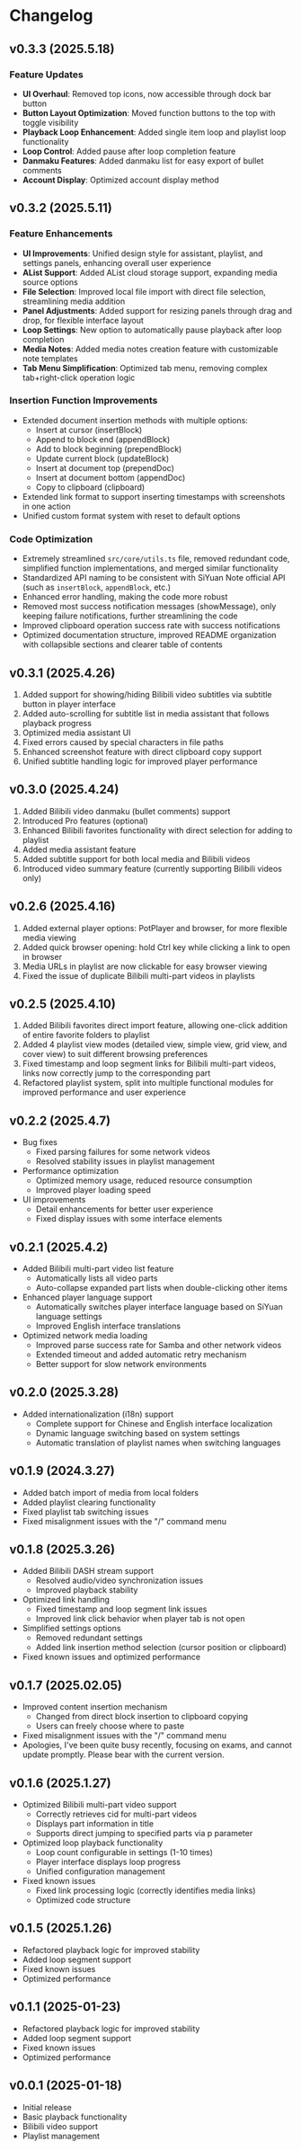 # Changelog

## v0.3.3 (2025.5.18)

### Feature Updates
- **UI Overhaul**: Removed top icons, now accessible through dock bar button
- **Button Layout Optimization**: Moved function buttons to the top with toggle visibility
- **Playback Loop Enhancement**: Added single item loop and playlist loop functionality
- **Loop Control**: Added pause after loop completion feature
- **Danmaku Features**: Added danmaku list for easy export of bullet comments
- **Account Display**: Optimized account display method

## v0.3.2 (2025.5.11)

### Feature Enhancements
- **UI Improvements**: Unified design style for assistant, playlist, and settings panels, enhancing overall user experience
- **AList Support**: Added AList cloud storage support, expanding media source options
- **File Selection**: Improved local file import with direct file selection, streamlining media addition
- **Panel Adjustments**: Added support for resizing panels through drag and drop, for flexible interface layout
- **Loop Settings**: New option to automatically pause playback after loop completion
- **Media Notes**: Added media notes creation feature with customizable note templates
- **Tab Menu Simplification**: Optimized tab menu, removing complex tab+right-click operation logic

### Insertion Function Improvements
- Extended document insertion methods with multiple options:
  - Insert at cursor (insertBlock)
  - Append to block end (appendBlock)
  - Add to block beginning (prependBlock)
  - Update current block (updateBlock)
  - Insert at document top (prependDoc)
  - Insert at document bottom (appendDoc)
  - Copy to clipboard (clipboard)
- Extended link format to support inserting timestamps with screenshots in one action
- Unified custom format system with reset to default options

### Code Optimization
- Extremely streamlined `src/core/utils.ts` file, removed redundant code, simplified function implementations, and merged similar functionality
- Standardized API naming to be consistent with SiYuan Note official API (such as `insertBlock`, `appendBlock`, etc.)
- Enhanced error handling, making the code more robust
- Removed most success notification messages (showMessage), only keeping failure notifications, further streamlining the code
- Improved clipboard operation success rate with success notifications
- Optimized documentation structure, improved README organization with collapsible sections and clearer table of contents

## v0.3.1 (2025.4.26)
1. Added support for showing/hiding Bilibili video subtitles via subtitle button in player interface
2. Added auto-scrolling for subtitle list in media assistant that follows playback progress
3. Optimized media assistant UI
4. Fixed errors caused by special characters in file paths
5. Enhanced screenshot feature with direct clipboard copy support
6. Unified subtitle handling logic for improved player performance

## v0.3.0 (2025.4.24)
1. Added Bilibili video danmaku (bullet comments) support
2. Introduced Pro features (optional)
3. Enhanced Bilibili favorites functionality with direct selection for adding to playlist
4. Added media assistant feature
5. Added subtitle support for both local media and Bilibili videos
6. Introduced video summary feature (currently supporting Bilibili videos only)

## v0.2.6 (2025.4.16)
1. Added external player options: PotPlayer and browser, for more flexible media viewing
2. Added quick browser opening: hold Ctrl key while clicking a link to open in browser
3. Media URLs in playlist are now clickable for easy browser viewing
4. Fixed the issue of duplicate Bilibili multi-part videos in playlists

## v0.2.5 (2025.4.10)
1. Added Bilibili favorites direct import feature, allowing one-click addition of entire favorite folders to playlist
2. Added 4 playlist view modes (detailed view, simple view, grid view, and cover view) to suit different browsing preferences
3. Fixed timestamp and loop segment links for Bilibili multi-part videos, links now correctly jump to the corresponding part
4. Refactored playlist system, split into multiple functional modules for improved performance and user experience 

## v0.2.2 (2025.4.7)
- Bug fixes
  - Fixed parsing failures for some network videos
  - Resolved stability issues in playlist management
- Performance optimization
  - Optimized memory usage, reduced resource consumption
  - Improved player loading speed
- UI improvements
  - Detail enhancements for better user experience
  - Fixed display issues with some interface elements

## v0.2.1 (2025.4.2)
- Added Bilibili multi-part video list feature
  - Automatically lists all video parts
  - Auto-collapse expanded part lists when double-clicking other items
- Enhanced player language support
  - Automatically switches player interface language based on SiYuan language settings
  - Improved English interface translations
- Optimized network media loading
  - Improved parse success rate for Samba and other network videos
  - Extended timeout and added automatic retry mechanism
  - Better support for slow network environments

## v0.2.0 (2025.3.28)
- Added internationalization (i18n) support
  - Complete support for Chinese and English interface localization
  - Dynamic language switching based on system settings
  - Automatic translation of playlist names when switching languages

## v0.1.9 (2024.3.27)
- Added batch import of media from local folders
- Added playlist clearing functionality
- Fixed playlist tab switching issues
- Fixed misalignment issues with the "/" command menu

## v0.1.8 (2025.3.26)
- Added Bilibili DASH stream support
  - Resolved audio/video synchronization issues
  - Improved playback stability
- Optimized link handling
  - Fixed timestamp and loop segment link issues
  - Improved link click behavior when player tab is not open
- Simplified settings options
  - Removed redundant settings
  - Added link insertion method selection (cursor position or clipboard)
- Fixed known issues and optimized performance

## v0.1.7 (2025.02.05)
- Improved content insertion mechanism
  - Changed from direct block insertion to clipboard copying
  - Users can freely choose where to paste
- Fixed misalignment issues with the "/" command menu
- Apologies, I've been quite busy recently, focusing on exams, and cannot update promptly. Please bear with the current version.

## v0.1.6 (2025.1.27)
- Optimized Bilibili multi-part video support
  - Correctly retrieves cid for multi-part videos
  - Displays part information in title
  - Supports direct jumping to specified parts via p parameter
- Optimized loop playback functionality
  - Loop count configurable in settings (1-10 times)
  - Player interface displays loop progress
  - Unified configuration management
- Fixed known issues
  - Fixed link processing logic (correctly identifies media links)
  - Optimized code structure

## v0.1.5 (2025.1.26)
- Refactored playback logic for improved stability
- Added loop segment support
- Fixed known issues
- Optimized performance

## v0.1.1 (2025-01-23)
- Refactored playback logic for improved stability
- Added loop segment support
- Fixed known issues
- Optimized performance

## v0.0.1 (2025-01-18)
- Initial release
- Basic playback functionality
- Bilibili video support
- Playlist management 